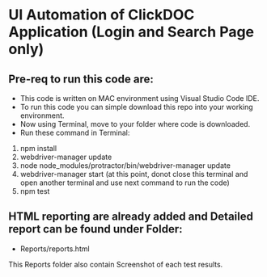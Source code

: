 # UI Automation of ClickDOC Application (Login and Search Page only)

## Pre-req to run this code are:

* This code is written on MAC environment using Visual Studio Code IDE.
* To run this code you can simple download this repo into your working environment.
* Now using Terminal, move to your folder where code is downloaded.
* Run these command in Terminal:
1. npm install
2. webdriver-manager update
3. node node_modules/protractor/bin/webdriver-manager update
4. webdriver-manager start (at this point, donot close this terminal and open another terminal and use next command to run the code)
5. npm test

## HTML reporting are already added and Detailed report can be found under Folder:
* Reports/reports.html

This Reports folder also contain Screenshot of each test results.
